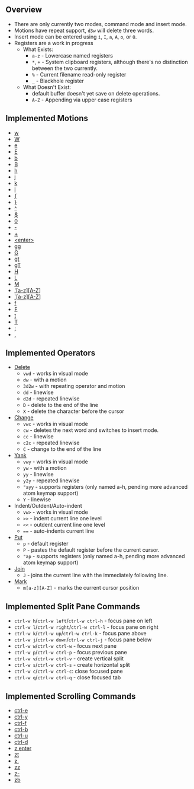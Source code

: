 ## Overview

* There are only currently two modes, command mode and insert mode.
* Motions have repeat support, `d3w` will delete three words.
* Insert mode can be entered using `i`, `I`, `a`, `A`, `o`, or `O`.
* Registers are a work in progress
  * What Exists:
    * `a-z` - Lowercase named registers
    * `*`, `+` - System clipboard registers, although there's no distinction between the two currently.
    * `%`   - Current filename read-only register
    * `_` - Blackhole register
  * What Doesn't Exist:
    * default buffer doesn't yet save on delete operations.
    * `A-Z` - Appending via upper case registers


## Implemented Motions

* [w](http://vimhelp.appspot.com/motion.txt.html#w)
* [W](http://vimhelp.appspot.com/motion.txt.html#W)
* [e](http://vimhelp.appspot.com/motion.txt.html#e)
* [E](http://vimhelp.appspot.com/motion.txt.html#E)
* [b](http://vimhelp.appspot.com/motion.txt.html#b)
* [B](http://vimhelp.appspot.com/motion.txt.html#B)
* [h](http://vimhelp.appspot.com/motion.txt.html#h)
* [j](http://vimhelp.appspot.com/motion.txt.html#j)
* [k](http://vimhelp.appspot.com/motion.txt.html#k)
* [l](http://vimhelp.appspot.com/motion.txt.html#l)
* [{](http://vimhelp.appspot.com/motion.txt.html#%7B)
* [}](http://vimhelp.appspot.com/motion.txt.html#%7D)
* [^](http://vimhelp.appspot.com/motion.txt.html#%5E)
* [$](http://vimhelp.appspot.com/motion.txt.html#%24)
* [0](http://vimhelp.appspot.com/motion.txt.html#0)
* [-](http://vimhelp.appspot.com/motion.txt.html#-)
* [+](http://vimhelp.appspot.com/motion.txt.html#+)
* [&lt;enter&gt;](http://vimhelp.appspot.com/motion.txt.html#<CR>)
* [gg](http://vimhelp.appspot.com/motion.txt.html#gg)
* [G](http://vimhelp.appspot.com/motion.txt.html#G)
* [gt](http://vimhelp.appspot.com/tabpage.txt.html#gt)
* [gT](http://vimhelp.appspot.com/tabpage.txt.html#gT)
* [H](http://vimhelp.appspot.com/motion.txt.html#H)
* [L](http://vimhelp.appspot.com/motion.txt.html#L)
* [M](http://vimhelp.appspot.com/motion.txt.html#M)
* ['[a-z][A-Z]](http://vimhelp.appspot.com/motion.txt.html#%27)
* [`[a-z][A-Z]](http://vimhelp.appspot.com/motion.txt.html#%27)
* [f](http://vimhelp.appspot.com/motion.txt.html#f)
* [F](http://vimhelp.appspot.com/motion.txt.html#F)
* [t](http://vimhelp.appspot.com/motion.txt.html#t)
* [T](http://vimhelp.appspot.com/motion.txt.html#T)
* [;](http://vimhelp.appspot.com/motion.txt.html#%3B)
* [,](http://vimhelp.appspot.com/motion.txt.html#%2C)


## Implemented Operators

* [Delete](http://vimhelp.appspot.com/change.txt.html#deleting)
  * `vwd` - works in visual mode
  * `dw` - with a motion
  * `3d2w` - with repeating operator and motion
  * `dd` - linewise
  * `d2d` - repeated linewise
  * `D` - delete to the end of the line
  * `X` - delete the character before the cursor
* [Change](http://vimhelp.appspot.com/change.txt.html#c)
  * `vwc` - works in visual mode
  * `cw` - deletes the next word and switches to insert mode.
  * `cc` - linewise
  * `c2c` - repeated linewise
  * `C` - change to the end of the line
* [Yank](http://vimhelp.appspot.com/change.txt.html#yank)
  * `vwy` - works in visual mode
  * `yw` - with a motion
  * `yy` - linewise
  * `y2y` - repeated linewise
  * `"ayy` - supports registers (only named a-h, pending more
    advanced atom keymap support)
  * `Y` - linewise
* Indent/Outdent/Auto-indent
  * `vw>` - works in visual mode
  * `>>` - indent current line one level
  * `<<` - outdent current line one level
  * `==` - auto-indents current line
* [Put](http://vimhelp.appspot.com/change.txt.html#p)
  * `p` - default register
  * `P` - pastes the default register before the current cursor.
  * `"ap` - supports registers (only named a-h, pending more
    advanced atom keymap support)
* [Join](http://vimhelp.appspot.com/change.txt.html#J)
  * `J` - joins the current line with the immediately following line.
* [Mark](http://vimhelp.appspot.com/motion.txt.html#m)
  * `m[a-z][A-Z]` - marks the current cursor position


## Implemented Split Pane Commands

* `ctrl-w h`/`ctrl-w left`/`ctrl-w ctrl-h` - focus pane on left
* `ctrl-w l`/`ctrl-w right`/`ctrl-w ctrl-l` - focus pane on right
* `ctrl-w k`/`ctrl-w up`/`ctrl-w ctrl-k` - focus pane above
* `ctrl-w j`/`ctrl-w down`/`ctrl-w ctrl-j` - focus pane below
* `ctrl-w w`/`ctrl-w ctrl-w` - focus next pane
* `ctrl-w p`/`ctrl-w ctrl-p` - focus previous pane
* `ctrl-w v`/`ctrl-w ctrl-v` - create vertical split
* `ctrl-w s`/`ctrl-w ctrl-s` - create horizontal split
* `ctrl-w c`/`ctrl-w ctrl-c`: close focused pane
* `ctrl-w q`/`ctrl-w ctrl-q` - close focused tab


## Implemented Scrolling Commands

* [ctrl-e](http://vimhelp.appspot.com/scroll.txt.html#CTRL-E)
* [ctrl-y](http://vimhelp.appspot.com/scroll.txt.html#CTRL-Y)
* [ctrl-f](http://vimhelp.appspot.com/scroll.txt.html#CTRL-F)
* [ctrl-b](http://vimhelp.appspot.com/scroll.txt.html#CTRL-B)
* [ctrl-u](http://vimhelp.appspot.com/scroll.txt.html#CTRL-U)
* [ctrl-d](http://vimhelp.appspot.com/scroll.txt.html#CTRL-D)
* [z enter](http://vimhelp.appspot.com/scroll.txt.html#z%3CCR%3E)
* [zt](http://vimhelp.appspot.com/scroll.txt.html#zt)
* [z.](http://vimhelp.appspot.com/scroll.txt.html#z.)
* [zz](http://vimhelp.appspot.com/scroll.txt.html#zz)
* [z-](http://vimhelp.appspot.com/scroll.txt.html#z-)
* [zb](http://vimhelp.appspot.com/scroll.txt.html#zb)
